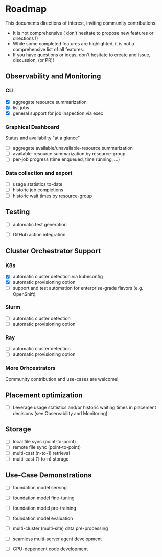 # Roadmap

This documents directions of interest, inviting community contributions.
* It is not comprehensive ( don't hesitate to propose new features or directions !)
* While some completed features are highlighted, it is not a comprehensive list of all features. 
* If you have questions or ideas, don't hesitate to create and issue, discussion, (or PR)! 


## Observability and Monitoring

### CLI
- [x] aggregate resource summarization
- [x] list jobs
- [x] general support for job inspection via exec

### Graphical Dashboard
Status and availability "at a glance"
- [ ] aggregate available/unavailable-resource summarization 
- [ ] available-resource summarization by resource-group
- [ ] per-job progress (time enqueued, time running, ...) 

### Data collection and export
- [ ] usage statistics to-date
- [ ] historic job completions 
- [ ] historic wait times by resource-group 

## Testing
- [ ] automatic test generation 
- [ ] GitHub action integration


## Cluster Orchestrator Support

### K8s
- [x] automatic cluster detection via kubeconfig
- [x] automatic provisioning option
- [ ] support and test automation for enterprise-grade flavors (e.g. OpenShift) 

### Slurm
- [ ] automatic cluster detection 
- [ ] automatic provisioning option

### Ray
- [ ] automatic cluster detection 
- [ ] automatic provisioning option

### More Orhcestrators

Community contribution and use-cases are welcome!

## Placement optimization
- [ ] Leverage usage statistics and/or historic waiting times in placement decisions (see Observability and Monitoring)

## Storage
- [ ] local file sync (point-to-point)
- [ ] remote file sync (point-to-point)
- [ ] multi-cast (n-to-1) retrieval
- [ ] multi-cast (1-to-n) storage
 
## Use-Case Demonstrations
- [ ] foundation model serving
- [ ] foundation model fine-tuning
- [ ] foundation model pre-training
- [ ] foundation model evaluation
- [ ] multi-cluster (multi-site) data pre-processing
- [ ] seamless multi-server agent development
- [ ] GPU-dependent code development 




